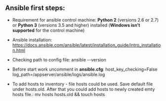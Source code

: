  ## Ansible first steps:

* Requirement for ansible control machine:
**Python 2** (versions 2.6 or 2.7) or **Python 3** (versions 3.5 and higher) installed (**Windows isn’t supported** for the control machine)

* Ansible installation:
https://docs.ansible.com/ansible/latest/installation_guide/intro_installation.html

* Checking path to config file:
ansible --version

* Before start work uncomment in **ansible.cfg**:
host_key_checking=False
log_path=/appserver/ansible/logs/ansible.log

* To add hosts to inventory - file hosts could be used. Save default file under hosts.old. After that you could add hosts to newly created emty hosts file.:
mv hosts hosts.old && touch hosts
